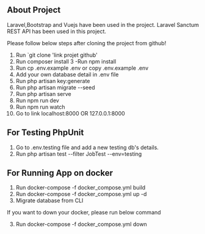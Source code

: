 ## About Project

Laravel,Bootstrap and Vuejs have been used in the project.
Laravel Sanctum REST API has been used in this project.

Please follow below steps after cloning the project from github!

1. Run `git clone 'link projet github'
2. Run composer install
3 -Run npm install
3. Run cp .env.example .env or copy .env.example .env
4. Add your own database detail in .env file
5. Run php artisan key:generate
6. Run php artisan migrate --seed
7. Run php artisan serve
8. Run npm run dev
9. Run npm run watch
10. Go to link localhost:8000 OR 127.0.0.1:8000

## For Testing PhpUnit

1. Go to .env.testing file and add a new testing db's details.
2. Run  php artisan test --filter JobTest --env=testing


## For Running App on docker

1. Run docker-compose -f docker_compose.yml build
2. Run docker-compose -f docker_compose.yml up -d
3. Migrate database from CLI

If you want to down your docker, please run below command

3. Run docker-compose -f docker_compose.yml down

